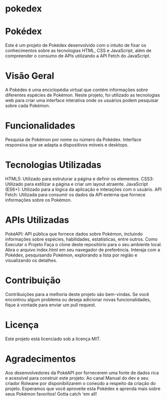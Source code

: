 # pokedex

# Pokédex
Este é um projeto de Pokédex desenvolvido com o intuito de fixar os conhecimentos sobre as tecnologias HTML, CSS e JavaScript, além de compreender o consumo de APIs utilizando a API Fetch do JavaScript.

# Visão Geral
A Pokédex é uma enciclopédia virtual que contém informações sobre diferentes espécies de Pokémon. Neste projeto, foi utilizado as tecnologias web para criar uma interface interativa onde os usuários podem pesquisar sobre cada Pokémon.

# Funcionalidades
Pesquisa de Pokémon por nome ou número da Pokédex.
Interface responsiva que se adapta a dispositivos móveis e desktops.

# Tecnologias Utilizadas
HTML5: Utilizado para estruturar a página e definir os elementos.
CSS3: Utilizado para estilizar a página e criar um layout atraente.
JavaScript (ES6+): Utilizado para a lógica da aplicação e interações com o usuário.
API Fetch: Utilizada para consumir os dados da API externa que fornece informações sobre os Pokémon.

# APIs Utilizadas
PokéAPI: API pública que fornece dados sobre Pokémon, incluindo informações sobre espécies, habilidades, estatísticas, entre outros.
Como Executar o Projeto
Faça o clone deste repositório para o seu ambiente local.
Abra o arquivo index.html em seu navegador de preferência.
Interaja com a Pokédex, pesquisando Pokémon, explorando a lista por região e visualizando os detalhes.

# Contribuição
Contribuições para a melhoria deste projeto são bem-vindas. Se você encontrou algum problema ou deseja adicionar novas funcionalidades, fique à vontade para enviar um pull request.

# Licença
Este projeto está licenciado sob a licença MIT.

# Agradecimentos
Aos desenvolvedores da PokéAPI por fornecerem uma fonte de dados rica e acessível para construir este projeto.
Ao canal Manual do dev e seu criador Rolwane por disponibilizarem o coneúdo a respeito da criação do projeto.
Esperamos que você aproveite esta Pokédex e aprenda mais sobre seus Pokémon favoritos! Gotta catch 'em all!
